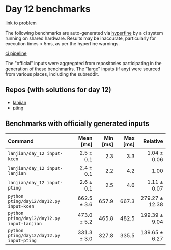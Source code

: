 # Day 12 benchmarks

[link to problem](http://adventofcode.com/2022/day/12)

The following benchmarks are auto-generated via [hyperfine](https://github.com/sharkdp/hyperfine) by a ci system running on shared hardware. Results may be inaccurate, particularly for execution times < 5ms, as per the hyperfine warnings.

[ci pipeline](http://ci.papercode.net:8080/teams/aoc2022/pipelines/aoc-compare-2022)

The "official" inputs were aggregated from repositories participating in the generation of these benchmarks. The "large" inputs (if any) were sourced from various places, including the subreddit.

## Repos (with solutions for day 12)


- [lanjian](https://github.com/LanJian/aoc-2022)
- [pting](https://github.com/pting/aoc2022)

## Benchmarks with officially generated inputs
| Command | Mean [ms] | Min [ms] | Max [ms] | Relative |
|:---|---:|---:|---:|---:|
| `lanjian/day_12 input-kcen` | 2.5 ± 0.1 | 2.3 | 3.3 | 1.04 ± 0.06 |
| `lanjian/day_12 input-lanjian` | 2.4 ± 0.1 | 2.2 | 4.2 | 1.00 |
| `lanjian/day_12 input-pting` | 2.6 ± 0.1 | 2.5 | 4.6 | 1.11 ± 0.07 |
| `python pting/day12/day12.py input-kcen` | 662.5 ± 3.6 | 657.9 | 667.3 | 279.27 ± 12.38 |
| `python pting/day12/day12.py input-lanjian` | 473.0 ± 5.2 | 465.8 | 482.5 | 199.39 ± 9.04 |
| `python pting/day12/day12.py input-pting` | 331.3 ± 3.0 | 327.8 | 335.5 | 139.65 ± 6.27 |
